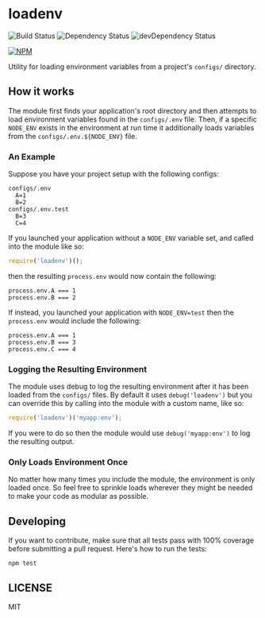 # loadenv

![Build Status](https://travis-ci.org/Runnable/loadenv.svg?branch=master)
![Dependency Status](https://david-dm.org/Runnable/loadenv.svg)
![devDependency Status](https://david-dm.org/Runnable/loadenv/dev-status.svg)

[![NPM](https://nodei.co/npm/loadenv.png?compact=true)](https://nodei.co/npm/loadenv)

Utility for loading environment variables from a project's `configs/` directory.

## How it works

The module first finds your application's root directory and then attempts to
load environment variables found in the `configs/.env` file. Then, if a specific
`NODE_ENV` exists in the environment at run time it additionally loads variables
from the `configs/.env.${NODE_ENV}` file.

### An Example

Suppose you have your project setup with the following configs:

```
configs/.env
  A=1
  B=2
configs/.env.test
  B=3
  C=4
```

If you launched your application without a `NODE_ENV` variable set, and called
into the module like so:

```js
require('loadenv')();
```

then the resulting `process.env` would now contain the following:

```
process.env.A === 1
process.env.B === 2
```

If instead, you launched your application with `NODE_ENV=test` then the
`process.env` would include the following:

```
process.env.A === 1
process.env.B === 3
process.env.C === 4
```

### Logging the Resulting Environment

The module uses debug to log the resulting environment after it has been loaded
from the `configs/` files. By default it uses `debug('loadenv')` but you can
override this by calling into the module with a custom name, like so:

```js
require('loadenv')('myapp:env');
```

If you were to do so then the module would use `debug('myapp:env')` to log the
resulting output.

### Only Loads Environment Once

No matter how many times you include the module, the environment is only loaded
once. So feel free to sprinkle loads wherever they might be needed to make your
code as modular as possible.

## Developing

If you want to contribute, make sure that all tests pass with 100% coverage
before submitting a pull request. Here's how to run the tests:

```
npm test
```


## LICENSE

MIT

